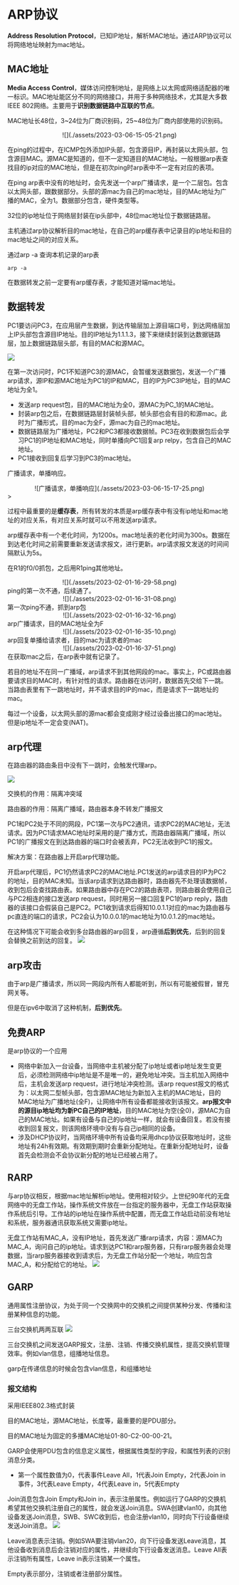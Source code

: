 # ARP协议

**Address Resolution Protocol**，已知IP地址，解析MAC地址。通过ARP协议可以将网络地址映射为mac地址。

## MAC地址

**Media Access Control**，媒体访问控制地址，是网络上以太网或网络适配器的唯一标识。MAC地址能区分不同的网络接口，并用于多种网络技术，尤其是大多数IEEE 802网络。主要用于**识别数据链路中互联的节点**。

MAC地址长48位，3~24位为厂商识别码，25~48位为厂商内部使用的识别码。
<div align=center>![](./assets/2023-03-06-15-05-21.png)</div>

在ping的过程中，在ICMP包外添加IP头部，包含源目IP，再封装以太网头部，包含源目MAC。源MAC是知道的，但不一定知道目的MAC地址。一般根据arp表查找目的ip对应的MAC地址，但是在初次ping时arp表中不一定有对应的表项。

在ping arp表中没有的地址时，会先发送一个arp广播请求，是一个二层包。包含以太网头部，跟数据部分。头部的源mac为自己的mac地址，目的MAc地址为广播的MAC，全为1。数据部分包含，硬件类型等。

32位的ip地址位于网络层封装在ip头部中，48位mac地址位于数据链路层。

主机通过arp协议解析目的mac地址，在自己的arp缓存表中记录目的ip地址和目的mac地址之间的对应关系。

通过arp -a 查询本机记录的arp表
```shell
arp -a
```

在数据转发之前一定要有arp缓存表，才能知道对端mac地址。

## 数据转发

PC1要访问PC3，在应用层产生数据，到达传输层加上源目端口号，到达网络层加上IP头部包含源目IP地址。目的IP地址为1.1.1.3，接下来继续封装到达数据链路层，加上数据链路层头部，有目的MAC和源MAC。

![](./assets/2022-12-12-16-17-30.png)

在第一次访问时，PC1不知道PC3的源MAC，会暂缓发送数据包，发送一个广播arp请求，源IP和源MAC地址为PC1的IP和MAC，目的IP为PC3IP地址，目的MAC地址为全1。
* 发送arp request包，目的MAC地址为全0，源MAC为PC_1的MAC地址。
* 封装arp包之后，在数据链路层封装帧头部，帧头部也会有目的和源mac。此时为广播形式，目的mac为全F，源mac为自己的mac地址。
* 数据链路层为广播地址，PC2和PC3都接收数据帧。PC3在收到数据包后会学习PC1的IP地址和MAC地址，同时单播向PC1回复arp relpy，包含自己的MAC地址。
* PC1接收到回复后学习到PC3的mac地址。

广播请求，单播响应。
<div align=center>![广播请求，单播响应](./assets/2023-03-06-15-17-25.png)</div>>

过程中最重要的是**缓存表**，所有转发的本质是arp缓存表中有没有ip地址和mac地址的对应关系，有对应关系时就可以不用发送arp请求。

arp缓存表中有一个老化时间，为1200s。mac地址表的老化时间为300s。数据在到达老化时间之前需要重新发送请求报文，进行更新。arp请求报文发送的时间间隔默认为5s。

在R1的f0/0抓包，之后用R1ping其他地址。
<div align=center>![](./assets/2023-02-01-16-29-58.png)</div>
ping的第一次不通，后续通了。
<div align=center>![](./assets/2023-02-01-16-31-08.png)</div>
第一次ping不通，抓到arp包
<div align=center>![](./assets/2023-02-01-16-32-16.png)</div>
arp广播请求，目的MAC地址全为F
<div align=center>![](./assets/2023-02-01-16-35-10.png)</div>
arp回复单播给请求者，目的mac为请求者的mac
<div align=center>![](./assets/2023-02-01-16-37-51.png)</div>
在获取mac之后，在arp表中就有记录了。

若目的地址不在同一广播域，arp请求不到其他网段的mac。事实上，PC或路由器要请求目的MAC时，有针对性的请求。路由器在访问时，数据首先交给下一跳。当路由表里有下一跳地址时，并不请求目的IP的mac，而是请求下一跳地址的mac。

每过一个设备，以太网头部的源mac都会变成刚才经过设备出接口的mac地址。但是ip地址不一定会变(NAT)。

## arp代理
在路由器的路由条目中没有下一跳时，会触发代理arp。

![](./assets/2022-12-12-17-00-59.png)

交换机的作用：隔离冲突域

路由器的作用：隔离广播域，路由器本身不转发广播报文

PC1和PC2处于不同的网段，PC1第一次与PC2通讯，请求PC2的MAC地址，无法请求。因为PC1请求MAC地址时采用的是广播方式，而路由器隔离广播域，所以PC1的广播报文在到达路由器的端口时会被丢弃，PC2无法收到PC1的报文。

解决方案：在路由器上开启arp代理功能。

开启arp代理后，PC1仍然请求PC2的MAC地址.PC1发送的arp请求目的IP为PC2的地址，目的MAC未知。当该arp请求到达路由器时，路由器先不处理该数据帧，收到包后会查找路由表。如果路由器中存在PC2的路由表项，则路由器会使用自己与PC2相连的接口发送arp request，同时用另一接口回复PC1的arp reply，路由器的该接口会假装自己是PC2。PC1收到请求后得知10.0.1.1对应的mac为路由器与pc直连的端口的请求，PC2会认为10.0.0.1的mac地址为10.0.1.2的mac地址。

在这种情况下可能会收到多台路由器的arp回复，arp遵循**后到优先**，后到的回复会替换之前到达的回复。
![](./assets/2023-02-01-17-14-11.png)

## arp攻击
由于arp是广播请求，所以同一网段内所有人都能听到，所以有可能被假冒，冒充网关等。

但是在ipv6中取消了这种机制，**后到优先**。

## 免费ARP
是arp协议的一个应用
* 网络中新加入一台设备，当网络中主机被分配了ip地址或者ip地址发生变更后，必须检测网络中ip地址是不是唯一的，避免地址冲突。当主机加入网络中后，主机会发送arp request，进行地址冲突检测。该arp request报文的格式为：以太网二型帧头部，包含源MAC地址为新加入主机的MAC地址，目的MAC地址为广播地址(全F)，让网络中所有设备都能接收到该报文。**arp报文中的源目ip地址均为新PC自己的IP地址**，目的MAC地址为空(全0)，源MAC为自己的MAC地址。如果有设备与自己的ip地址一样，就会有设备回复。若没有接收到回复报文，则该网络环境中没有与自己ip相同的设备。
* 涉及DHCP协议时，当网络环境中所有设备均采用dhcp协议获取地址时，这些地址有24h有效期。有效期到期时会重新分配地址。在重新分配地址时，设备首先会检测会不会协议新分配的地址已经被占用了。

## RARP
与arp协议相反，根据mac地址解析ip地址。使用相对较少。上世纪90年代的无盘网络中的无盘工作站，操作系统文件放在一台指定的服务器中，无盘工作站获取操作系统后引导。工作站的ip地址在操作系统中配置，而无盘工作站启动前没有地址和系统，服务器通讯获取系统又需要ip地址。

无盘工作站有MAC_A，没有IP地址，首先发送广播rarp请求，内容：源MAC为MAC_A，询问自己的ip地址。请求到达PC1和rarp服务器，只有rarp服务器会处理数据，当rarp服务器接收到请求后，为无盘工作站分配一个地址，响应包含MAC_A，和分配给它的地址。
![](./assets/2022-12-12-17-52-41.png)

## GARP
通用属性注册协议，为处于同一个交换网中的交换机之间提供某种分发、传播和注册某种信息的功能。

三台交换机两两互联
![](./assets/2022-12-12-18-08-19.png)

三台交换机之间发送GARP报文，注册、注销、传播交换机属性，提高交换机管理效率。例如vlan信息，组播地址信息。

garp在传递信息的时候会包含vlan信息，和组播地址

### 报文结构
采用IEEE802.3格式封装

目的MAC地址，源MAC地址，长度等，最重要的是PDU部分。

目的MAC地址为固定的多播MAC地址01-80-C2-00-00-21。

GARP会使用PDU包含的信息定义属性，根据属性类型的字段，和属性列表的识别消息分类。
* 第一个属性数值为0，代表事件Leave All，1代表Join Empty，2代表Join in事件，3代表Leave Empty，4代表Leave in，5代表Empty

Join消息包含Join Empty和Join in，表示注册属性。例如运行了GARP的交换机希望其他交换机注册自己的属性，就会发送Join消息。SWA创建vlan10，向其他设备发送Join消息，SWB、SWC收到后，也会注册vlan10，同时向下行设备继续发送Join消息。
![](./assets/2022-12-12-18-29-07.png)

Leave消息表示注销。例如SWA要注销vlan20，向下行设备发送Leave消息，其他设备收到消息后会注销对应的属性，并继续向下行设备发送消息。Leave All表示注销所有属性，Leave in表示注销某一个属性。

Empty表示部分，注销或者注册部分属性。